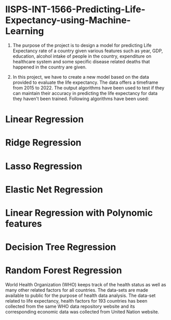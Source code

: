 # llSPS-INT-1566-Predicting-Life-Expectancy-using-Machine-Learning

1. The purpose of the project is to design a model for predicting Life Expectancy rate of a country given various features such as year, GDP, education, alcohol intake of people in the country, expenditure on healthcare system and some specific disease related deaths that happened in the country are given.


2. In this project, we have to create a new model based on the data provided to evaluate the life expectancy. The data offers a timeframe from 2015 to 2022. The output algorithms have been used to test if they can maintain their accuracy in predicting the life expectancy for data they haven't been trained. Following algorithms have been used: 
# Linear Regression 
# Ridge Regression 
# Lasso Regression 
# Elastic Net Regression 
# Linear Regression with Polynomic features
# Decision Tree Regression
# Random Forest Regression
World Health Organization (WHO) keeps track of the health status as well as many other related factors for all countries. The data-sets are made available to public for the purpose of health data analysis. The data-set related to life expectancy, health factors for 193 countries has been collected from the same WHO data repository website and its corresponding economic data was collected from United Nation website.
